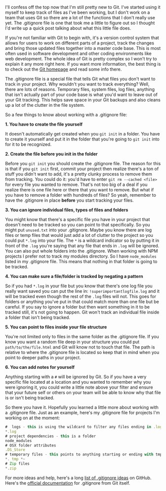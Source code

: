 I'll confess off the top now that I'm still pretty new to Git. I've started using it myself to keep track of files as I've been working, but I don't work on a team that uses Git so there are a lot of the functions that I don't really use yet. The .gitignore file is one that took me a little to figure out so I thought I'd write up a quick post talking about what this little file does.

If you're not familiar with Git to begin with, it's a version control system that allows for users to work on different parts of a project, track the changes and bring those updated files together into a master code base. This is most often used in software development and other coding environments like web development. The whole idea of Git is pretty complex so I won't try to explain it any more right here. If you want more information, the best thing is to check out the [Git homepage](https://git-scm.com/) and read some info there.

The .gitignore file is a special file that tells Git what files you don't want to track in your project. Why wouldn't you want to track everything? Well, there are lots of reasons. Temporary files, system files, log files, anything that isn't actually part of your code base is what you'd want to leave out of your Git tracking. This helps save space in your Git backups and also cleans up a lot of the clutter in the file system.

So a few things to know about working with a .gitignore file:

**1. You have to create the file yourself**

It doesn't automatically get created when you `git init` in a folder. You have to create it yourself and put it in the folder that you're going to `git init` into for it to be recognized.

**2. Create the file before you init in the folder**

Before you `git init` you should create the .gitignore file. The reason for this is that if you `git init` first, commit your project then realize there's a ton of stuff you didn't want to add, it's a pretty clunky process to remove them from tracking. You could do it: you'd have to enter `git rm --cached <file>` for every file you wanted to remove. That's not too big of a deal if you realize there is one file here or there that you want to remove. But what if you have to remove a folder with hundreds of files? So yeah, remember to have the .gitignore in place **before** you start tracking your files.

**3. You can ignore individual files, types of files and folders**

You might know that there's a specific file you have in your project that doesn't need to be tracked so you can point to that specifically. So you might put `unused.txt` into your .gitignore. Maybe you know there are log files or temp files that would just add a lot of clutter to the project so you could put `*.log` into your file. The `*` is a wildcard indicator so by putting it in front of the `.log` you're saying that any file that ends in `.log` will be ignored. You can also put whole folders into the .gitignore. When working with NPM projects I prefer not to track my modules directory. So I have `node_modules` listed in my .gitignore file. This means that nothing in that folder is going to be tracked.

**4. You can make sure a file/folder is tracked by negating a pattern**

So if you had `*.log` in your file but you know that there's one log file you really want saved you can put the line in: `!superimportantlogfile.log` and it will be tracked even though the rest of the `.log` files will not. This goes for folders or anything you've put in that could match more than one file but be careful. If you say to ignore a folder but then want something in it to be tracked still, it's not going to happen. Git won't track an individual file inside a folder that isn't being tracked.

**5. You can point to files inside your file structure**

You're not limited only to files in the same folder as the .gitignore file. If you know you want a random file deep in your structure you could put `path/to/the/file.html` and Git will know not to touch that file. The path is relative to where the .gitignore file is located so keep that in mind when you point to deeper paths in your project.

**6. You can add notes for yourself**

Anything starting with a `#` will be ignored by Git. So if you have a very specific file located at a location and you wanted to remember why you were ignoring it, you could write a little note above your filter and ensure that your future self or others on your team will be able to know why that file is or isn't being tracked.

So there you have it. Hopefully you learned a little more about working with a .gitignore file. Just as an example, here's my .gitignore file for projects I'm working on at the moment:

```javascript
#  logs - this is using the wildcard to filter any files ending in .log
*.log
# project dependencies - this is a folder
node_modules
# OSX folder attributes
.DS_Store
# temporary files - this points to anything starting or ending with tmp
*. tmp *~
# Zip files
*.zip
```

For more ideas and help, here's a long [list of .gitignore ideas](https://github.com/github/gitignore) on GitHub. Here's the [official documentation](https://git-scm.com/docs/gitignore) for .gitignore from Git itself.
